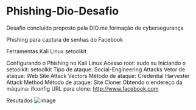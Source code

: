 # Phishing-Dio-Desafio
Desafio concluído proposto pela DIO.me formação de cybersegurança

Phishing para captura de senhas do Facebook

Ferramentas
Kali Linux
setoolkit

Configurando o Phishing no Kali Linux
Acesso root: sudo su
Iniciando o setoolkit: setoolkit
Tipo de ataque: Social-Engineering Attacks
Vetor de ataque: Web Site Attack Vectors
Método de ataque: Credential Harvester Attack Method 
Método de ataque: Site Cloner
Obtendo o endereço da máquina: ifconfig
URL para clone: http://www.facebook.com

Resutados
![image](https://github.com/user-attachments/assets/02d929f8-4de1-4404-850e-55940e478815)

